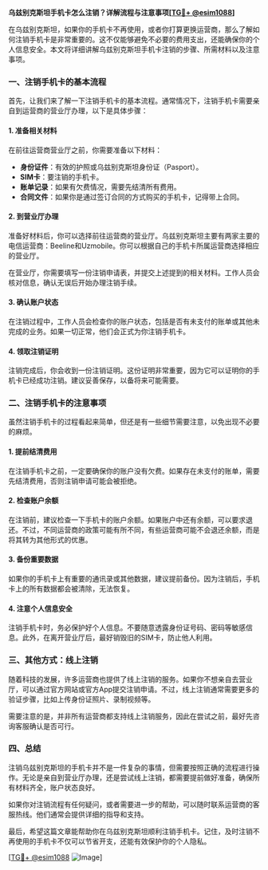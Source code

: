 **乌兹别克斯坦手机卡怎么注销？详解流程与注意事项[[TG💪+ @esim1088](https://t.me/s/esim1088)]**

在乌兹别克斯坦，如果你的手机卡不再使用，或者你打算更换运营商，那么了解如何注销手机卡是非常重要的。这不仅能够避免不必要的费用支出，还能确保你的个人信息安全。本文将详细讲解乌兹别克斯坦手机卡注销的步骤、所需材料以及注意事项。

### 一、注销手机卡的基本流程

首先，让我们来了解一下注销手机卡的基本流程。通常情况下，注销手机卡需要亲自到运营商的营业厅办理，以下是具体步骤：

#### 1. 准备相关材料

在前往运营商营业厅之前，你需要准备以下材料：
- **身份证件**：有效的护照或乌兹别克斯坦身份证（Pasport）。
- **SIM卡**：要注销的手机卡。
- **账单记录**：如果有欠费情况，需要先结清所有费用。
- **合同文件**：如果你是通过签订合同的方式购买的手机卡，记得带上合同。

#### 2. 到营业厅办理

准备好材料后，你可以选择前往运营商的营业厅。乌兹别克斯坦主要有两家主要的电信运营商：Beeline和Uzmobile。你可以根据自己的手机卡所属运营商选择相应的营业厅。

在营业厅，你需要填写一份注销申请表，并提交上述提到的相关材料。工作人员会核对信息，确认无误后开始办理注销手续。

#### 3. 确认账户状态

在注销过程中，工作人员会检查你的账户状态，包括是否有未支付的账单或其他未完成的业务。如果一切正常，他们会正式为你注销手机卡。

#### 4. 领取注销证明

注销完成后，你会收到一份注销证明。这份证明非常重要，因为它可以证明你的手机卡已经成功注销。建议妥善保存，以备将来可能需要。

### 二、注销手机卡的注意事项

虽然注销手机卡的过程看起来简单，但还是有一些细节需要注意，以免出现不必要的麻烦。

#### 1. 提前结清费用

在注销手机卡之前，一定要确保你的账户没有欠费。如果存在未支付的账单，需要先结清费用，否则注销申请可能会被拒绝。

#### 2. 检查账户余额

在注销前，建议检查一下手机卡的账户余额。如果账户中还有余额，可以要求退还。不过，不同运营商的政策可能有所不同，有些运营商可能不会退还余额，而是将其转为其他形式的优惠。

#### 3. 备份重要数据

如果你的手机卡上有重要的通讯录或其他数据，建议提前备份。因为注销后，手机卡上的所有数据都会被清除，无法恢复。

#### 4. 注意个人信息安全

注销手机卡时，务必保护好个人信息。不要随意透露身份证号码、密码等敏感信息。此外，在离开营业厅后，最好销毁旧的SIM卡，防止他人利用。

### 三、其他方式：线上注销

随着科技的发展，许多运营商也提供了线上注销的服务。如果你不想亲自去营业厅，可以通过官方网站或官方App提交注销申请。不过，线上注销通常需要更多的验证步骤，比如上传身份证照片、录制视频等。

需要注意的是，并非所有运营商都支持线上注销服务，因此在尝试之前，最好先咨询客服确认是否可行。

### 四、总结

注销乌兹别克斯坦的手机卡并不是一件复杂的事情，但需要按照正确的流程进行操作。无论是亲自到营业厅办理，还是尝试线上注销，都需要提前做好准备，确保所有材料齐全，账户状态良好。

如果你对注销流程有任何疑问，或者需要进一步的帮助，可以随时联系运营商的客服热线。他们通常会提供详细的指导和支持。

最后，希望这篇文章能帮助你在乌兹别克斯坦顺利注销手机卡。记住，及时注销不再使用的手机卡不仅可以节省开支，还能有效保护你的个人隐私。

[[TG💪+ @esim1088](https://t.me/s/esim1088) ![Image](https://i.postimg.cc/4NQfJmqS/Snipaste-2025-05-13-00-14-12.png)]